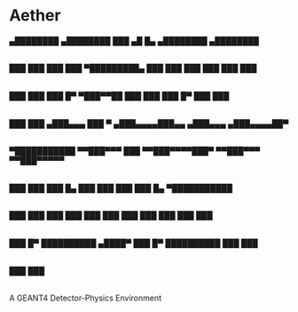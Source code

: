 # Aether

######   ▄████████    ▄████████     ███        ▄█    █▄       ▄████████    ▄████████   
######   ███    ███   ███    ███ ▀█████████▄   ███    ███     ███    ███   ███    ███  
######   ███    ███   ███    █▀     ▀███▀▀██   ███    ███     ███    █▀    ███    ███  
######   ███    ███  ▄███▄▄▄         ███   ▀  ▄███▄▄▄▄███▄▄  ▄███▄▄▄      ▄███▄▄▄▄██▀  
###### ▀███████████ ▀▀███▀▀▀         ███     ▀▀███▀▀▀▀███▀  ▀▀███▀▀▀     ▀▀███▀▀▀▀▀    
######   ███    ███   ███    █▄      ███       ███    ███     ███    █▄  ▀███████████  
######   ███    ███   ███    ███     ███       ███    ███     ███    ███   ███    ███  
######   ███    █▀    ██████████    ▄████▀     ███    █▀      ██████████   ███    ███  
######                                                                     ███    ███  

A GEANT4 Detector-Physics Environment





